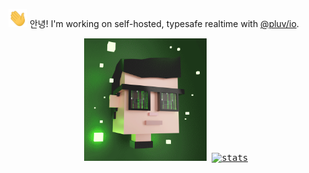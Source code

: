 <img alt="👋" src="./static/gifs/hi-wave.gif" width="30"> 안녕! I'm working on self-hosted, typesafe realtime with [@pluv/io](https://github.com/pluv-io/pluv).

<p align="center">
  <kbd height="216" width="216">
    <img alt="i3dly" src="./static/gifs/Miniteller-David.gif" height="196" width="196" />
  </kbd>
  <kbd height="216">
    <a href="https://github.com/ryo-ma/github-profile-trophy" height="216">
      <img alt="stats" src="https://github-profile-trophy.vercel.app/?username=i3dly&theme=onedark&title=Reviews,Commits,PullRequest,Repositories,Followers,Stars,Experience,Organizations&row=2&column=4" height="196" width="396" />
    </a>
  </kbd>
</p>
